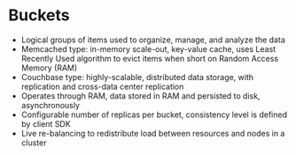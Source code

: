 # Buckets #

* Logical groups of items used to organize, manage, and analyze the data
* Memcached type: in-memory scale-out, key-value cache, uses Least Recently Used algorithm to evict items when short on Random Access Memory (RAM)
* Couchbase type: highly-scalable, distributed data storage, with replication and cross-data center replication
* Operates through RAM, data stored in RAM and persisted to disk, asynchronously
* Configurable number of replicas per bucket, consistency level is defined by client SDK
* Live re-balancing to redistribute load between resources and nodes in a cluster